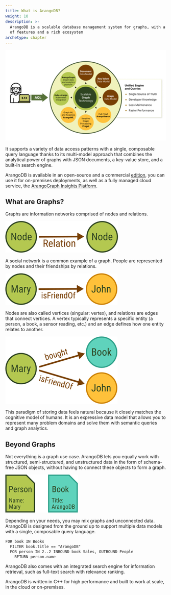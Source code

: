 ```yaml
---
title: What is ArangoDB?
weight: 10
description: >-
  ArangoDB is a scalable database management system for graphs, with a broad range
  of features and a rich ecosystem
archetype: chapter
---
```

![ArangoDB Overview Diagram](../../../images/arangodb-overview-diagram.png)

It supports a variety of data access patterns with a single, composable query
language thanks to its multi-model approach that combines the analytical power
of graphs with JSON documents, a key-value store, and a built-in search engine.

ArangoDB is available in an open-source and a commercial [edition](features/_index.md),
you can use it for on-premises deployments, as well as a fully managed
cloud service, the [ArangoGraph Insights Platform](../../arangograph/_index.md).

## What are Graphs?

Graphs are information networks comprised of nodes and relations.

![Node - Relation - Node](../../../images/data-model-graph-relation-abstract.png)

A social network is a common example of a graph. People are represented by nodes
and their friendships by relations.

![Mary - is friend of - John](../../../images/data-model-graph-relation-concrete.png)

Nodes are also called vertices (singular: vertex), and relations are edges that
connect vertices.
A vertex typically represents a specific entity (a person, a book, a sensor
reading, etc.) and an edge defines how one entity relates to another.

![Mary - bought - Book, is friend of - John](../../../images/data-model-graph-relations.png)

This paradigm of storing data feels natural because it closely matches the
cognitive model of humans. It is an expressive data model that allows you to
represent many problem domains and solve them with semantic queries and graph
analytics.

## Beyond Graphs

Not everything is a graph use case. ArangoDB lets you equally work with
structured, semi-structured, and unstructured data in the form of schema-free
JSON objects, without having to connect these objects to form a graph.

![Person Mary, Book ArangoDB](../../../images/data-model-document.png)

<!-- TODO:
Seems too disconnected, what is the relation?
Maybe multiple docs, maybe also include folders (collections)?
-->

Depending on your needs, you may mix graphs and unconnected data.
ArangoDB is designed from the ground up to support multiple data models with a
single, composable query language.

```aql
FOR book IN Books
  FILTER book.title == "ArangoDB"
  FOR person IN 2..2 INBOUND book Sales, OUTBOUND People
    RETURN person.name
```

ArangoDB also comes with an integrated search engine for information retrieval,
such as full-text search with relevance ranking.

ArangoDB is written in C++ for high performance and built to work at scale, in
the cloud or on-premises.

<!-- deployment options, move from features page, on-prem vs cloud? -->
